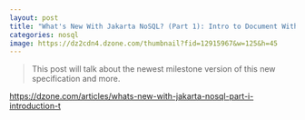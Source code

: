 ```yaml
---
layout: post
title: "What's New With Jakarta NoSQL? (Part 1): Intro to Document With MongoDB"
categories: nosql
image: https://dz2cdn4.dzone.com/thumbnail?fid=12915967&w=125&h=45
---
```


> This post will talk about the newest milestone version of this new specification and more.

[https://dzone.com/articles/whats-new-with-jakarta-nosql-part-i-introduction-t
](https://dzone.com/articles/whats-new-with-jakarta-nosql-part-i-introduction-t)